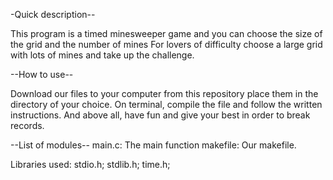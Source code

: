 -Quick description--

This program is a timed minesweeper game and you can choose the size of the grid and the number of mines
For lovers of difficulty choose a large grid with lots of mines and take up the challenge.

--How to use--

Download our files to your computer from this repository place them in the directory of your choice.
On terminal, compile the file and follow the written instructions.
And above all, have fun and give your best in order to break records.

--List of modules--
main.c: The main function
makefile: Our makefile.

Libraries used: stdio.h; stdlib.h; time.h;

